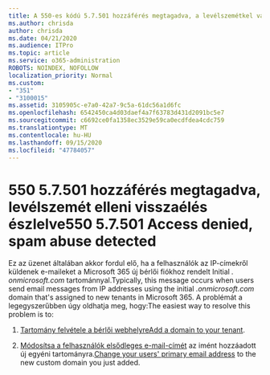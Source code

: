 ```yaml
---
title: A 550-es kódú 5.7.501 hozzáférés megtagadva, a levélszemétkel való visszaélés észlelve
ms.author: chrisda
author: chrisda
ms.date: 04/21/2020
ms.audience: ITPro
ms.topic: article
ms.service: o365-administration
ROBOTS: NOINDEX, NOFOLLOW
localization_priority: Normal
ms.custom:
- "351"
- "3100015"
ms.assetid: 3105905c-e7a0-42a7-9c5a-61dc56a1d6fc
ms.openlocfilehash: 6542450ca4d03daef4a7f63783d431d2091bc5e7
ms.sourcegitcommit: c6692ce0fa1358ec3529e59ca0ecdfdea4cdc759
ms.translationtype: MT
ms.contentlocale: hu-HU
ms.lasthandoff: 09/15/2020
ms.locfileid: "47784057"
---
```

# <a name="550-57501-access-denied-spam-abuse-detected"></a><span data-ttu-id="eb592-102">550 5.7.501 hozzáférés megtagadva, levélszemét elleni visszaélés észlelve</span><span class="sxs-lookup"><span data-stu-id="eb592-102">550 5.7.501 Access denied, spam abuse detected</span></span>

<span data-ttu-id="eb592-103">Ez az üzenet általában akkor fordul elő, ha a felhasználók az IP-címekről küldenek e-maileket a Microsoft 365 új bérlői fiókhoz rendelt Initial *. onmicrosoft.com* tartománnyal.</span><span class="sxs-lookup"><span data-stu-id="eb592-103">Typically, this message occurs when users send email messages from IP addresses using the initial *.onmicrosoft.com* domain that's assigned to new tenants in Microsoft 365.</span></span> <span data-ttu-id="eb592-104">A problémát a legegyszerűbben úgy oldhatja meg, hogy:</span><span class="sxs-lookup"><span data-stu-id="eb592-104">The easiest way to resolve this problem is to:</span></span>

1. <span data-ttu-id="eb592-105">[Tartomány felvétele a bérlői webhelyre](https://docs.microsoft.com/microsoft-365/admin/setup/add-domain)</span><span class="sxs-lookup"><span data-stu-id="eb592-105">[Add a domain to your tenant](https://docs.microsoft.com/microsoft-365/admin/setup/add-domain).</span></span>

2. <span data-ttu-id="eb592-106">[Módosítsa a felhasználók elsődleges e-mail-címét](https://docs.microsoft.com/microsoft-365/admin/add-users/change-a-user-name-and-email-address) az imént hozzáadott új egyéni tartományra.</span><span class="sxs-lookup"><span data-stu-id="eb592-106">[Change your users' primary email address](https://docs.microsoft.com/microsoft-365/admin/add-users/change-a-user-name-and-email-address) to the new custom domain you just added.</span></span>
